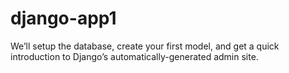 # django-app1
We’ll setup the database, create your first model, and get a quick introduction to Django’s automatically-generated admin site.
